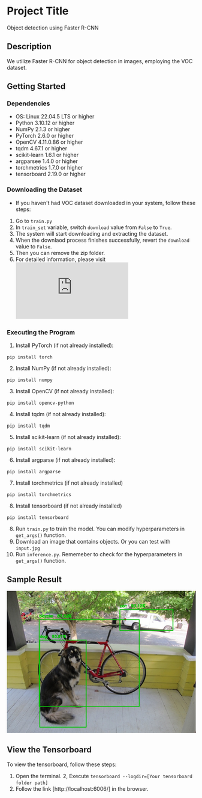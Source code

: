 # Project Title
Object detection using Faster R-CNN

## Description
We utilize Faster R-CNN for object detection in images, employing the VOC dataset.

## Getting Started

### Dependencies
- OS: Linux 22.04.5 LTS or higher
- Python 3.10.12 or higher
- NumPy 2.1.3 or higher
- PyTorch 2.6.0 or higher
- OpenCV 4.11.0.86 or higher
- tqdm 4.67.1 or higher
- scikit-learn 1.6.1 or higher
- argparsee 1.4.0 or higher
- torchmetrics 1.7.0 or higher
- tensorboard 2.19.0 or higher

### Downloading the Dataset
- If you haven't had VOC dataset downloaded in your system, follow these steps:
1. Go to `train.py`
2. In `train_set` variable, switch `download` value from `False` to `True`.
3. The system will start downloading and extracting the dataset.
4. When the downlaod process finishes successfully, revert the `download` value to `False`.
5. Then you can remove the zip folder.
6. For detailed information, please visit ![VOC Dataset](https://pytorch.org/vision/main/generated/torchvision.datasets.VOCDetection.html)

### Executing the Program
1. Install PyTorch (if not already installed):
```
pip install torch
```

2. Install NumPy (if not already installed):
```
pip install numpy
```

3. Install OpenCV (if not already installed):
```
pip install opencv-python
```

4. Install tqdm (if not already installed):
```
pip install tqdm
```
5. Install scikit-learn (if not already installed):
```
pip install scikit-learn
```
6. Install argparse (if not already installed):
```
pip install argparse 
```
7. Install torchmetrics (if not already installed)
```
pip install torchmetrics
```
8. Install tensorboard (if not already installed)
```
pip install tensorboard
```

8. Run `train.py` to train the model. You can modify hyperparameters in `get_args()` function.
9. Download an image that contains objects. Or you can test with `input.jpg`
11. Run `inference.py`. Rememeber to check for the hyperparameters in `get_args()` function.

## Sample Result
![Alt text](./output.jpg)

## View the Tensorboard
To view the tensorboard, follow these steps:
1. Open the terminal.
2, Execute `tensorboard --logdir=[Your tensorboard folder path]`
3. Follow the link [http://localhost:6006/] in the browser.

